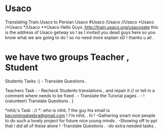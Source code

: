 # Usaco
Translating Train.Usaco to Persian
Usaco
#Usaco
/Usaco
//Usaco
*Usaco
/*Usaco
*/Usaco
**Usaco
Hello Guys ,http://train.usaco.org/usacogate this is the address of Usaco getway so !
as I invited you dead guys here so you know what we are going to do ! 
so no need more explain xD ! thanks u all .

# we have two groups Teacher , Student 

Students Tasks :{
      - Translate Questions .

Teachers Task  : 
      - Recheck Students translations , and repair it // or tell in a comment where needs to be fixed .
      - Translate the Turorial pages .
      - !(valunteer) Translate Questions .
      }

*nihiL's Task : // *: who is nihiL ? the guy his email is becomingalgebra@gmail.com ! I'm nihiL . hi !
      -Gathering smart nice people to do such a lovely project for future nice young minds .
      -Showing off to ppl that i did all of these alone ! 
      -Translate Questions .
      -do extra needed tasks .
